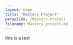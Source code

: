 ```yaml
---
layout: page
title: "Masters Project"
permalink: /Masters-Project
filename: Masters_project.md
---
```

this is a test 